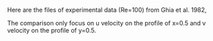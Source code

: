 Here are the files of experimental data (Re=100) from Ghia et al. 1982,

The comparison only focus on u velocity on the profile of x=0.5
and v velocity on the profile of y=0.5.
